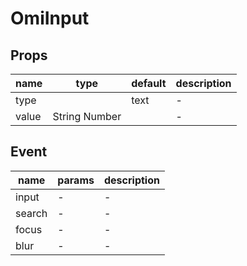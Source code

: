 # OmiInput

## Props

| name  | type          | default | description |
| ----- | ------------- | ------- | ----------- |
| type  |               | text    | -           |
| value | String Number |         | -           |

## Event

| name   | params | description |
| ------ | ------ | ----------- |
| input  | -      | -           |
| search | -      | -           |
| focus  | -      | -           |
| blur   | -      | -           |
